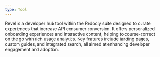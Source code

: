 ```yaml
---
type: Tool
---
```


Revel is a developer hub tool within the Redocly suite designed to curate experiences that increase API consumer conversion. It offers personalized onboarding experiences and interactive content, helping to course-correct on the go with rich usage analytics. Key features include landing pages, custom guides, and integrated search, all aimed at enhancing developer engagement and adoption.